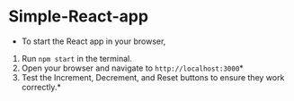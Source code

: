 # Simple-React-app

* To start the React app in your browser, 
1. Run ```npm start``` in the terminal.
2. Open your browser and navigate to ```http://localhost:3000```*
3. Test the Increment, Decrement, and Reset buttons to ensure they work correctly.*
